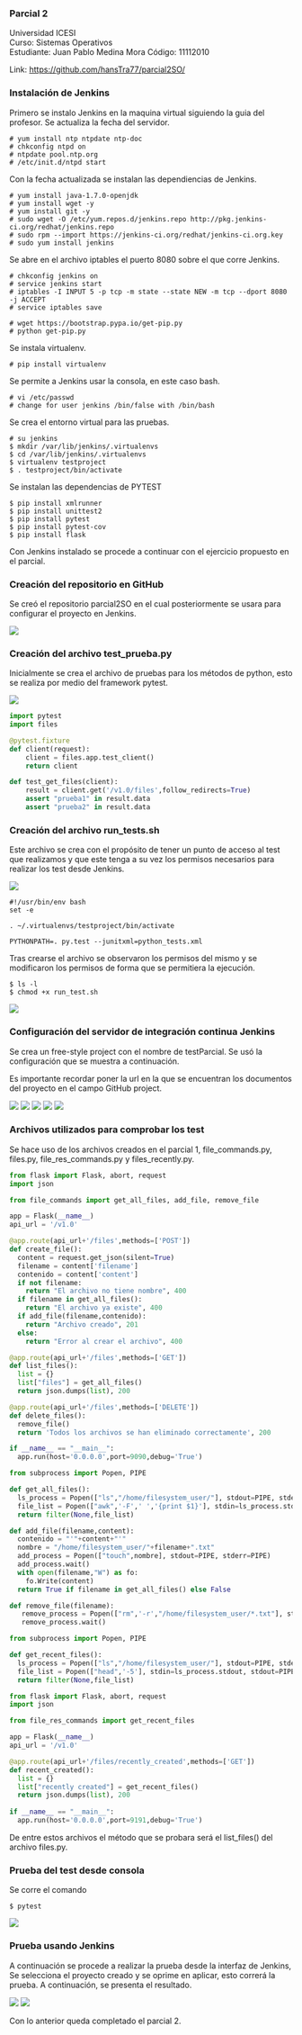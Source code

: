 ### Parcial 2
Universidad ICESI  
Curso: Sistemas Operativos  
Estudiante: Juan Pablo Medina Mora 
Código: 11112010

Link: https://github.com/hansTra77/parcial2SO/


### Instalación de Jenkins

Primero se instalo Jenkins en la maquina virtual siguiendo la guia del profesor.
Se actualiza la fecha del servidor.

```
# yum install ntp ntpdate ntp-doc
# chkconfig ntpd on
# ntpdate pool.ntp.org
# /etc/init.d/ntpd start
```

Con la fecha actualizada se instalan las dependiencias de Jenkins.

```
# yum install java-1.7.0-openjdk
# yum install wget -y
# yum install git -y
# sudo wget -O /etc/yum.repos.d/jenkins.repo http://pkg.jenkins-ci.org/redhat/jenkins.repo
# sudo rpm --import https://jenkins-ci.org/redhat/jenkins-ci.org.key
# sudo yum install jenkins
```

Se abre en el archivo iptables el puerto 8080 sobre el que corre Jenkins.

```
# chkconfig jenkins on
# service jenkins start
# iptables -I INPUT 5 -p tcp -m state --state NEW -m tcp --dport 8080 -j ACCEPT
# service iptables save
```

```
# wget https://bootstrap.pypa.io/get-pip.py
# python get-pip.py
```

Se instala virtualenv.

```
# pip install virtualenv
```

Se permite a Jenkins usar la consola, en este caso bash.

```
# vi /etc/passwd
# change for user jenkins /bin/false with /bin/bash
```

Se crea el entorno virtual para las pruebas.

```
# su jenkins
$ mkdir /var/lib/jenkins/.virtualenvs
$ cd /var/lib/jenkins/.virtualenvs
$ virtualenv testproject
$ . testproject/bin/activate
```

Se instalan las dependencias de PYTEST

```
$ pip install xmlrunner
$ pip install unittest2
$ pip install pytest
$ pip install pytest-cov
$ pip install flask
```
Con Jenkins instalado se procede a continuar con el ejercicio propuesto en el parcial.

### Creación del repositorio en GitHub

Se creó el repositorio parcial2SO en el cual posteriormente se usara para configurar el proyecto en Jenkins.

![][1]

### Creación del archivo test_prueba.py

Inicialmente se crea el archivo de pruebas para los métodos de python, esto se realiza por medio del framework pytest.

![][2]

```python
import pytest
import files

@pytest.fixture
def client(request):
    client = files.app.test_client()
    return client

def test_get_files(client):
	result = client.get('/v1.0/files',follow_redirects=True)
	assert "prueba1" in result.data
	assert "prueba2" in result.data
```

### Creación del archivo run_tests.sh

Este archivo se crea con el propósito de tener un punto de acceso al test que realizamos y que este tenga a su vez los permisos necesarios para realizar los test desde Jenkins.

![][3]

```
#!/usr/bin/env bash
set -e 

. ~/.virtualenvs/testproject/bin/activate

PYTHONPATH=. py.test --junitxml=python_tests.xml
```

Tras crearse el archivo se observaron los permisos del mismo y se modificaron los permisos de forma que se permitiera la ejecución.

```
$ ls -l
$ chmod +x run_test.sh
```
![][4]

### Configuración del servidor de integración continua Jenkins

Se crea un free-style project con el nombre de testParcial. Se usó la configuración que se muestra a continuación.

Es importante recordar poner la url en la que se encuentran los documentos del proyecto en el campo GitHub project.

![][5]
![][6]
![][7]
![][8]
![][9]

### Archivos utilizados para comprobar los test

Se hace uso de los archivos creados en el parcial 1, file_commands.py, files.py, file_res_commands.py y files_recently.py.


```python
from flask import Flask, abort, request
import json

from file_commands import get_all_files, add_file, remove_file

app = Flask(__name__)
api_url = '/v1.0'

@app.route(api_url+'/files',methods=['POST'])
def create_file():
  content = request.get_json(silent=True)
  filename = content['filename']
  contenido = content['content']
  if not filename:
    return "El archivo no tiene nombre", 400
  if filename in get_all_files():
    return "El archivo ya existe", 400
  if add_file(filename,contenido):
    return "Archivo creado", 201
  else:
    return "Error al crear el archivo", 400

@app.route(api_url+'/files',methods=['GET'])
def list_files():
  list = {}
  list["files"] = get_all_files()
  return json.dumps(list), 200

@app.route(api_url+'/files',methods=['DELETE'])
def delete_files():
  remove_file()
  return 'Todos los archivos se han eliminado correctamente', 200

if __name__ == "__main__":
  app.run(host='0.0.0.0',port=9090,debug='True')
```
```python
from subprocess import Popen, PIPE

def get_all_files():
  ls_process = Popen(["ls","/home/filesystem_user/"], stdout=PIPE, stderr=PIPE)
  file_list = Popen(["awk",'-F',' ','{print $1}'], stdin=ls_process.stdout, stdout=PIPE, stderr=PIPE).communicate()[0].split('\n')
  return filter(None,file_list)

def add_file(filename,content):
  contenido = "'"+content+"'"
  nombre = "/home/filesystem_user/"+filename+".txt"
  add_process = Popen(["touch",nombre], stdout=PIPE, stderr=PIPE)
  add_process.wait()
  with open(filename,"W") as fo:
    fo.Write(content)
  return True if filename in get_all_files() else False

def remove_file(filename):
   remove_process = Popen(["rm",'-r',"/home/filesystem_user/*.txt"], stdout=PIPE, stderr=PIPE)
   remove_process.wait()
```
```python
from subprocess import Popen, PIPE

def get_recent_files():
  ls_process = Popen(["ls","/home/filesystem_user/"], stdout=PIPE, stderr=PIPE)
  file_list = Popen(["head",'-5'], stdin=ls_process.stdout, stdout=PIPE, stderr=PIPE).communicate()[0].split('\n')
  return filter(None,file_list)
```
```python
from flask import Flask, abort, request
import json

from file_res_commands import get_recent_files

app = Flask(__name__)
api_url = '/v1.0'

@app.route(api_url+'/files/recently_created',methods=['GET'])
def recent_created():
  list = {}
  list["recently created"] = get_recent_files()
  return json.dumps(list), 200
  
if __name__ == "__main__":
  app.run(host='0.0.0.0',port=9191,debug='True')
```
De entre estos archivos el método que se probara será el list_files() del archivo files.py.

### Prueba del test desde consola

Se corre el comando 

```
$ pytest
```

![][10]

### Prueba usando Jenkins

A continuación se procede a realizar la prueba desde la interfaz de Jenkins, Se selecciona el proyecto creado y se oprime en aplicar, esto correrá la prueba.
A continuación, se presenta el resultado.

![][11]
![][12]

Con lo anterior queda completado el parcial 2.

[1]: images/0.JPG
[2]: images/1.JPG
[3]: images/2.JPG
[4]: images/3.JPG
[5]: images/4.JPG
[6]: images/5.JPG
[7]: images/6.JPG
[8]: images/7.JPG
[9]: images/8.JPG
[10]: images/9.JPG
[11]: images/10.JPG
[12]: images/11.JPG
